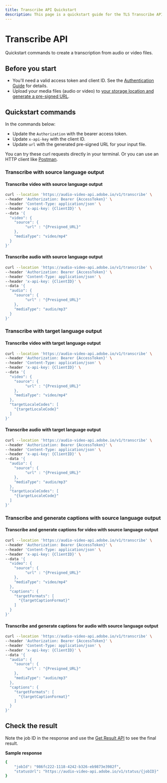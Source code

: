 ```yaml
---
title: Transcribe API Quickstart
description: This page is a quickstart guide for the TLS Transcribe API.
---
```

# Transcribe API

Quickstart commands to create a transcription from audio or video files.

## Before you start

- You'll need a valid access token and client ID. See the [Authentication Guide](../getting_started/index.md) for details.
- Upload your media files (audio or video) to [your storage location and generate a pre-signed URL](../getting_started/storage_solutions/index.md).

## Quickstart commands

In the commands below:

- Update the `Authorization` with the bearer access token.
- Update `x-api-key` with the client ID.
- Update `url` with the generated pre-signed URL for your input file.

You can try these curl requests directly in your terminal. Or you can use an HTTP client like [Postman](https://www.postman.com/).

### Transcribe with source language output

#### Transcribe video with source language output

```bash
curl --location 'https://audio-video-api.adobe.io/v1/transcribe' \
--header 'Authorization: Bearer {AccessToken}' \
--header 'Content-Type: application/json' \
--header 'x-api-key: {ClientID}' \
--data '{
  "video": {
    "source": {
         "url" : "{Presigned_URL}"
    },
    "mediaType": "video/mp4"
  }
}'
```

#### Transcribe audio with source language output

```bash
curl --location 'https://audio-video-api.adobe.io/v1/transcribe' \
--header 'Authorization: Bearer {AccessToken}' \
--header 'Content-Type: application/json' \
--header 'x-api-key: {ClientID}' \
--data '{
  "audio": {
    "source": {
         "url" : "{Presigned_URL}"
    },
    "mediaType": "audio/mp3"
  }
}'
```

### Transcribe with target language output

#### Transcribe video with target language output

```bash
curl --location 'https://audio-video-api.adobe.io/v1/transcribe' \
--header 'Authorization: Bearer {AccessToken}' \
--header 'Content-Type: application/json' \
--header 'x-api-key: {ClientID}' \
--data '{
  "video": {
    "source": {
         "url" : "{Presigned_URL}"
    },
    "mediaType": "video/mp4"
  },
  "targetLocaleCodes": [
    "{targetLocaleCode}"
  ]
}'
```

#### Transcribe audio with target language output

```bash
curl --location 'https://audio-video-api.adobe.io/v1/transcribe' \
--header 'Authorization: Bearer {AccessToken}' \
--header 'Content-Type: application/json' \
--header 'x-api-key: {ClientID}' \
--data '{
  "audio": {
    "source": {
         "url" : "{Presigned_URL}"
    },
    "mediaType": "audio/mp3"
  },
  "targetLocaleCodes": [
    "{targetLocaleCode}"
  ]
}'
```

### Transcribe and generate captions with source language output

#### Transcribe and generate captions for video with source language output

```bash
curl --location 'https://audio-video-api.adobe.io/v1/transcribe' \
--header 'Authorization: Bearer {AccessToken}' \
--header 'Content-Type: application/json' \
--header 'x-api-key: {ClientID}' \
--data '{
  "video": {
    "source": {
         "url" : "{Presigned_URL}"
    },
    "mediaType": "video/mp4"
  },
  "captions": {
    "targetFormats": [
      "{targetCaptionFormat}"
    ]
  }
}'
```

#### Transcribe and generate captions for audio with source language output

```bash
curl --location 'https://audio-video-api.adobe.io/v1/transcribe' \
--header 'Authorization: Bearer {AccessToken}' \
--header 'Content-Type: application/json' \
--header 'x-api-key: {ClientID}' \
--data '{
  "audio": {
    "source": {
         "url" : "{Presigned_URL}"
    },
    "mediaType": "audio/mp3"
  },
  "captions": {
    "targetFormats": [
      "{targetCaptionFormat}"
    ]
  }
}'
```

## Check the result

Note the job ID in the response and use the [Get Result API](get_result_quickstart.md) to see the final result.

**Sample response**

```bash
{
    "jobId": "986fc222-1118-4242-b326-eb9873e3982f",
    "statusUrl": "https://audio-video-api.adobe.io/v1/status/{jobID}"
}
```
